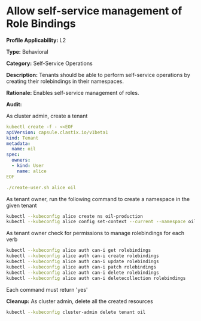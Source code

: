 # Allow self-service management of Role Bindings

**Profile Applicability:** L2

**Type:** Behavioral

**Category:** Self-Service Operations

**Description:** Tenants should be able to perform self-service operations by creating their rolebindings in their namespaces.

**Rationale:** Enables self-service management of roles.

**Audit:**

As cluster admin, create a tenant

```yaml
kubectl create -f - <<EOF
apiVersion: capsule.clastix.io/v1beta1
kind: Tenant
metadata:
  name: oil
spec:
  owners:
  - kind: User
    name: alice
EOF

./create-user.sh alice oil

```

As tenant owner, run the following command to create a namespace in the given tenant

```bash 
kubectl --kubeconfig alice create ns oil-production
kubectl --kubeconfig alice config set-context --current --namespace oil-production
```

As tenant owner check for permissions to manage rolebindings for each verb

```bash 
kubectl --kubeconfig alice auth can-i get rolebindings
kubectl --kubeconfig alice auth can-i create rolebindings
kubectl --kubeconfig alice auth can-i update rolebindings
kubectl --kubeconfig alice auth can-i patch rolebindings
kubectl --kubeconfig alice auth can-i delete rolebindings
kubectl --kubeconfig alice auth can-i deletecollection rolebindings
```

Each command must return 'yes'

**Cleanup:**
As cluster admin, delete all the created resources

```bash 
kubectl --kubeconfig cluster-admin delete tenant oil
```
